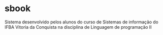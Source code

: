 sbook
=====

Sistema desenvolvido pelos alunos do curso de Sistemas de informação do IFBA Vitoria da Conquista na disciplina de Linguagem de programação II
